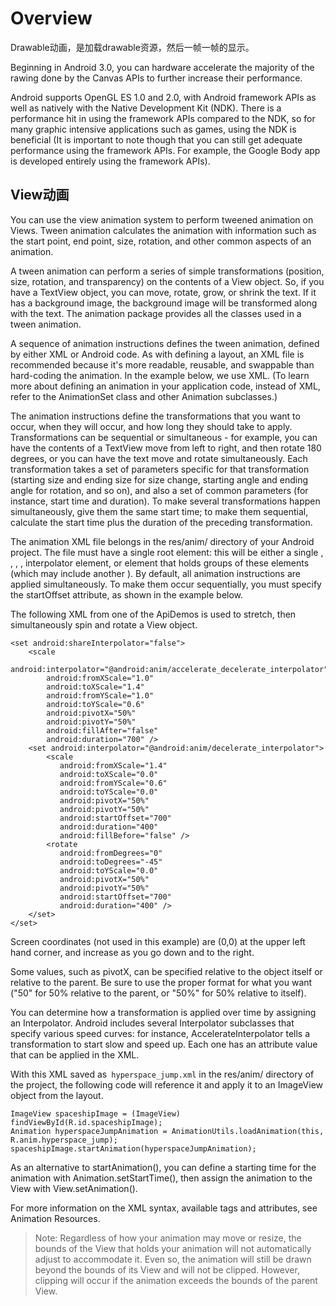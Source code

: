 # Overview

Drawable动画，是加载drawable资源，然后一帧一帧的显示。

Beginning in Android 3.0, you can hardware accelerate the majority of the rawing done by the Canvas APIs to further increase their performance.

Android supports OpenGL ES 1.0 and 2.0, with Android framework APIs as well as natively with the Native Development Kit (NDK). There is a performance hit in using the framework APIs compared to the NDK, so for many graphic intensive applications such as games, using the NDK is beneficial (It is important to note though that you can still get adequate performance using the framework APIs. For example, the Google Body app is developed entirely using the framework APIs).

## View动画

You can use the view animation system to perform tweened animation on Views. Tween animation calculates the animation with information such as the start point, end point, size, rotation, and other common aspects of an animation.

A tween animation can perform a series of simple transformations (position, size, rotation, and transparency) on the contents of a View object. So, if you have a TextView object, you can move, rotate, grow, or shrink the text. If it has a background image, the background image will be transformed along with the text. The animation package provides all the classes used in a tween animation.

A sequence of animation instructions defines the tween animation, defined by either XML or Android code. As with defining a layout, an XML file is recommended because it's more readable, reusable, and swappable than hard-coding the animation. In the example below, we use XML. (To learn more about defining an animation in your application code, instead of XML, refer to the AnimationSet class and other Animation subclasses.)

The animation instructions define the transformations that you want to occur, when they will occur, and how long they should take to apply. Transformations can be sequential or simultaneous - for example, you can have the contents of a TextView move from left to right, and then rotate 180 degrees, or you can have the text move and rotate simultaneously. Each transformation takes a set of parameters specific for that transformation (starting size and ending size for size change, starting angle and ending angle for rotation, and so on), and also a set of common parameters (for instance, start time and duration). To make several transformations happen simultaneously, give them the same start time; to make them sequential, calculate the start time plus the duration of the preceding transformation.

The animation XML file belongs in the res/anim/ directory of your Android project. The file must have a single root element: this will be either a single <alpha>, <scale>, <translate>, <rotate>, interpolator element, or <set> element that holds groups of these elements (which may include another <set>). By default, all animation instructions are applied simultaneously. To make them occur sequentially, you must specify the startOffset attribute, as shown in the example below.

The following XML from one of the ApiDemos is used to stretch, then simultaneously spin and rotate a View object.

	<set android:shareInterpolator="false">
	    <scale
	        android:interpolator="@android:anim/accelerate_decelerate_interpolator"
	        android:fromXScale="1.0"
	        android:toXScale="1.4"
	        android:fromYScale="1.0"
	        android:toYScale="0.6"
	        android:pivotX="50%"
	        android:pivotY="50%"
	        android:fillAfter="false"
	        android:duration="700" />
	    <set android:interpolator="@android:anim/decelerate_interpolator">
	        <scale
	           android:fromXScale="1.4"
	           android:toXScale="0.0"
	           android:fromYScale="0.6"
	           android:toYScale="0.0"
	           android:pivotX="50%"
	           android:pivotY="50%"
	           android:startOffset="700"
	           android:duration="400"
	           android:fillBefore="false" />
	        <rotate
	           android:fromDegrees="0"
	           android:toDegrees="-45"
	           android:toYScale="0.0"
	           android:pivotX="50%"
	           android:pivotY="50%"
	           android:startOffset="700"
	           android:duration="400" />
	    </set>
	</set>

Screen coordinates (not used in this example) are (0,0) at the upper left hand corner, and increase as you go down and to the right.

Some values, such as pivotX, can be specified relative to the object itself or relative to the parent. Be sure to use the proper format for what you want ("50" for 50% relative to the parent, or "50%" for 50% relative to itself).

You can determine how a transformation is applied over time by assigning an Interpolator. Android includes several Interpolator subclasses that specify various speed curves: for instance, AccelerateInterpolator tells a transformation to start slow and speed up. Each one has an attribute value that can be applied in the XML.

With this XML saved as` hyperspace_jump.xml` in the res/anim/ directory of the project, the following code will reference it and apply it to an ImageView object from the layout.

	ImageView spaceshipImage = (ImageView) findViewById(R.id.spaceshipImage);
	Animation hyperspaceJumpAnimation = AnimationUtils.loadAnimation(this, R.anim.hyperspace_jump);
	spaceshipImage.startAnimation(hyperspaceJumpAnimation);

As an alternative to startAnimation(), you can define a starting time for the animation with Animation.setStartTime(), then assign the animation to the View with View.setAnimation().

For more information on the XML syntax, available tags and attributes, see Animation Resources.

> Note: Regardless of how your animation may move or resize, the bounds of the View that holds your animation will not automatically adjust to accommodate it. Even so, the animation will still be drawn beyond the bounds of its View and will not be clipped. However, clipping will occur if the animation exceeds the bounds of the parent View.

